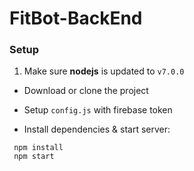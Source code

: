 # FitBot-BackEnd


### Setup
1. Make sure **nodejs** is updated to `v7.0.0`
- Download or clone the project

- Setup `config.js` with firebase token

- Install dependencies & start server:
```
 npm install
 npm start
```
